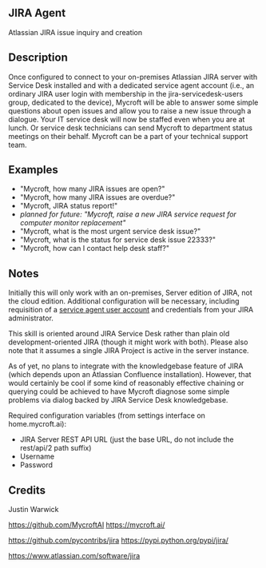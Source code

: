## JIRA Agent
Atlassian JIRA issue inquiry and creation

## Description 
Once configured to connect to your on-premises Atlassian JIRA server with Service Desk installed and with a dedicated service agent account (i.e., an ordinary JIRA user login with membership in the jira-servicedesk-users group, dedicated to the device), Mycroft will be able to answer some simple questions about open issues and allow you to raise a new issue through a dialogue. Your IT service desk will now be staffed even when you are at lunch. Or service desk technicians can send Mycroft to department status meetings on their behalf. Mycroft can be a part of your technical support team.

## Examples 
* "Mycroft, how many JIRA issues are open?"
* "Mycroft, how many JIRA issues are overdue?"
* "Mycroft, JIRA status report!"
* _planned for future:  "Mycroft, raise a new JIRA service request for computer monitor replacement"_
* "Mycroft, what is the most urgent service desk issue?"
* "Mycroft, what is the status for service desk issue 22333?"
* "Mycroft, how can I contact help desk staff?"

## Notes
Initially this will only work with an on-premises, Server edition of JIRA, not the cloud edition. Additional configuration will be necessary, including requisition of a [service agent user account](https://confluence.atlassian.com/servicedeskserver/working-on-service-desk-projects-939926440.html) and credentials from your JIRA administrator. 

This skill is oriented around JIRA Service Desk rather than plain old development-oriented JIRA (though it might work with both). Please also note that it assumes a single JIRA Project is active in the server instance.

As of yet, no plans to integrate with the knowledgebase feature of JIRA (which depends upon an Atlassian Confluence installation). However, that would certainly be cool if some kind of reasonably effective chaining or querying could be achieved to have Mycroft diagnose some simple problems via dialog backed by JIRA Service Desk knowledgebase.

Required configuration variables (from settings interface on home.mycroft.ai):
* JIRA Server REST API URL  (just the base URL, do not include the rest/api/2 path suffix)
* Username
* Password 


## Credits 
Justin Warwick

https://github.com/MycroftAI		https://mycroft.ai/

https://github.com/pycontribs/jira	https://pypi.python.org/pypi/jira/

https://www.atlassian.com/software/jira
